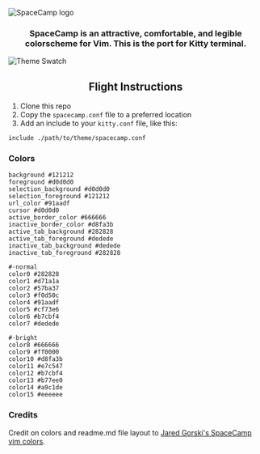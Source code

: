 ![SpaceCamp logo](https://github.com/jaredgorski/SpaceCamp/raw/master/.media/spacecamp_header_lt.svg?sanitize=true)

<div align="center">
  <h3>
    SpaceCamp is an attractive, comfortable, and legible colorscheme for Vim. This is the port for Kitty terminal.
  </h3>
</div>

![Theme Swatch](https://github.com/jaredgorski/SpaceCamp/raw/master/.media/spacecamp_colors.png)

<div align="center">
  <h2>
    Flight Instructions
  </h2>
</div>

1. Clone this repo
2. Copy the `spacecamp.conf` file to a preferred location
3. Add an include to your `kitty.conf` file, like this:

```
include ./path/to/theme/spacecamp.conf
```

### Colors

```
background #121212
foreground #d0d0d0
selection_background #d0d0d0
selection_foreground #121212
url_color #91aadf
cursor #d0d0d0
active_border_color #666666
inactive_border_color #d8fa3b
active_tab_background #282828
active_tab_foreground #dedede
inactive_tab_background #dedede
inactive_tab_foreground #282828

#·normal
color0 #282828
color1 #d71a1a
color2 #57ba37
color3 #f0d50c
color4 #91aadf
color5 #cf73e6
color6 #b7cbf4
color7 #dedede

#·bright
color8 #666666
color9 #ff0000
color10 #d8fa3b
color11 #e7c547
color12 #b7cbf4
color13 #b77ee0
color14 #a9c1de
color15 #eeeeee
```

### Credits

Credit on colors and readme.md file layout to [Jared Gorski's SpaceCamp vim colors](https://github.com/jaredgorski/SpaceCamp).
